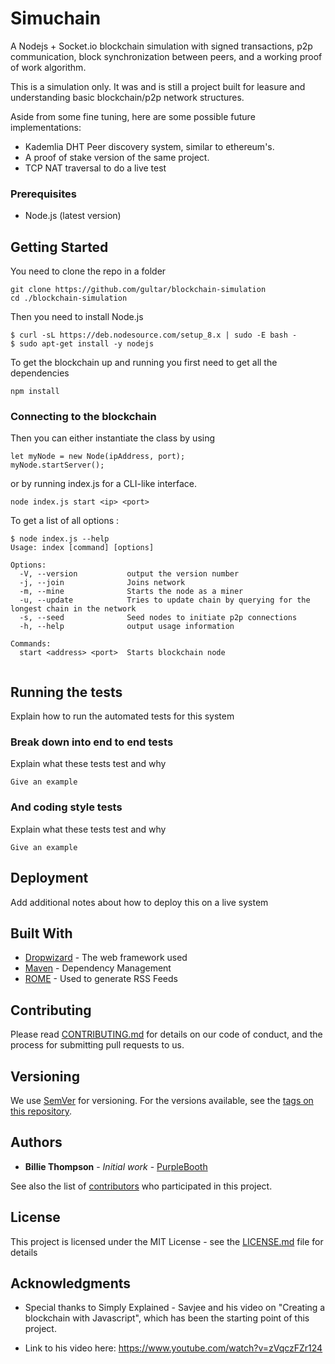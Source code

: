 # Simuchain

A Nodejs + Socket.io blockchain simulation with signed transactions, p2p communication, block synchronization between peers, and a working proof of work algorithm.



This is a simulation only. It was and is still a project built for leasure and understanding basic blockchain/p2p network structures.

Aside from some fine tuning, here are some possible future implementations:
- Kademlia DHT Peer discovery system, similar to ethereum's.
- A proof of stake version of the same project.
- TCP NAT traversal to do a live test

### Prerequisites

- Node.js (latest version)

## Getting Started

You need to clone the repo in a folder

```
git clone https://github.com/gultar/blockchain-simulation
cd ./blockchain-simulation
```
Then you need to install Node.js

```
$ curl -sL https://deb.nodesource.com/setup_8.x | sudo -E bash -
$ sudo apt-get install -y nodejs
```

To get the blockchain up and running you first need to get all the dependencies

```
npm install
```

### Connecting to the blockchain

Then you can either instantiate the class by using

```
let myNode = new Node(ipAddress, port);
myNode.startServer();

```

or by running index.js for a CLI-like interface.

```
node index.js start <ip> <port>
```

To get a list of all options :
```
$ node index.js --help
Usage: index [command] [options] 

Options:
  -V, --version           output the version number
  -j, --join              Joins network
  -m, --mine              Starts the node as a miner
  -u, --update            Tries to update chain by querying for the longest chain in the network
  -s, --seed              Seed nodes to initiate p2p connections
  -h, --help              output usage information

Commands:
  start <address> <port>  Starts blockchain node


```

## Running the tests

Explain how to run the automated tests for this system

### Break down into end to end tests

Explain what these tests test and why

```
Give an example
```

### And coding style tests

Explain what these tests test and why

```
Give an example
```

## Deployment

Add additional notes about how to deploy this on a live system

## Built With

* [Dropwizard](http://www.dropwizard.io/1.0.2/docs/) - The web framework used
* [Maven](https://maven.apache.org/) - Dependency Management
* [ROME](https://rometools.github.io/rome/) - Used to generate RSS Feeds

## Contributing

Please read [CONTRIBUTING.md](https://gist.github.com/PurpleBooth/b24679402957c63ec426) for details on our code of conduct, and the process for submitting pull requests to us.

## Versioning

We use [SemVer](http://semver.org/) for versioning. For the versions available, see the [tags on this repository](https://github.com/your/project/tags).

## Authors

* **Billie Thompson** - *Initial work* - [PurpleBooth](https://github.com/PurpleBooth)

See also the list of [contributors](https://github.com/your/project/contributors) who participated in this project.

## License

This project is licensed under the MIT License - see the [LICENSE.md](LICENSE.md) file for details

## Acknowledgments

* Special thanks to Simply Explained - Savjee and his video on "Creating a blockchain with Javascript", which has been the starting point of this project.

* Link to his video here:  https://www.youtube.com/watch?v=zVqczFZr124
